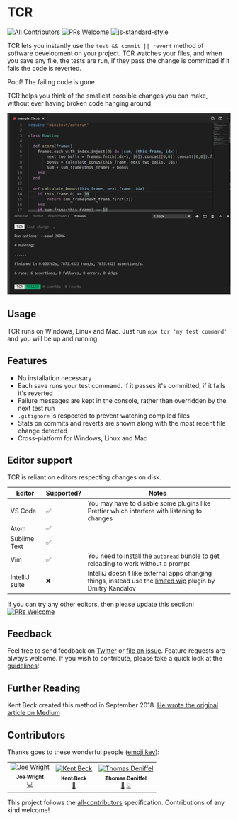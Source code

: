 # TCR
[![All Contributors](https://img.shields.io/badge/all_contributors-3-orange.svg?style=flat-square)](#contributors)
[![PRs Welcome](https://img.shields.io/badge/PRs-welcome-brightgreen.svg?style=flat-square)](http://makeapullrequest.com)
[![js-standard-style](https://img.shields.io/badge/code%20style-standard-brightgreen.svg)](https://github.com/standard/standard) 

TCR lets you instantly use the `test && commit || revert` method of software development on your project. TCR watches your files, and when you save any file, the tests are run, if they pass the change is committed if it fails the code is reverted.

Poof! The failing code is gone.

TCR helps you think of the smallest possible changes you can make, without ever having broken code hanging around.

![Example Screenshot](tcr.gif)

## Usage

TCR runs on Windows, Linux and Mac. Just run `npx tcr 'my test command'` and you will be up and running.

## Features

* No installation necessary
* Each save runs your test command. If it passes it's committed, if it fails it's reverted
* Failure messages are kept in the console, rather than overridden by the next test run
* `.gitignore` is respected to prevent watching compiled files
* Stats on commits and reverts are shown along with the most recent file change detected
* Cross-platform for Windows, Linux and Mac

## Editor support

TCR is reliant on editors respecting changes on disk.

Editor|Supported?|Notes
-|-|-
VS Code|:white_check_mark:|You may have to disable some plugins like Prettier which interfere with listening to changes
Atom|:white_check_mark:|
Sublime Text|:white_check_mark:|
Vim|:white_check_mark:|You need to install the [`autoread` bundle](https://github.com/djoshea/vim-autoread) to get reloading to work without a prompt
IntelliJ suite|:x:|IntelliJ doesn't like external apps changing things, instead use the [limited wip](https://github.com/dkandalov/limited-wip) plugin by Dmitry Kandalov 

If you can try any other editors, then please update this section! [![PRs Welcome](https://img.shields.io/badge/PRs-welcome-brightgreen.svg?style=flat-square)](http://makeapullrequest.com)

## Feedback

Feel free to send feedback on [Twitter](https://twitter.com/joe_jag) or [file an issue](https://github.com/joejag/tcr/issues/new). Feature requests are always welcome. If you wish to contribute, please take a quick look at the [guidelines](./CONTRIBUTING.md)!

## Further Reading

Kent Beck created this method in September 2018. [He wrote the original article on Medium](https://medium.com/@kentbeck_7670/test-commit-revert-870bbd756864)

## Contributors

Thanks goes to these wonderful people ([emoji key](https://allcontributors.org/docs/en/emoji-key)):

<!-- ALL-CONTRIBUTORS-LIST:START - Do not remove or modify this section -->
<!-- prettier-ignore -->
<table><tr><td align="center"><a href="http://code.joejag.com"><img src="https://avatars1.githubusercontent.com/u/57625?v=4" width="100px;" alt="Joe Wright"/><br /><sub><b>Joe Wright</b></sub></a><br /><a href="https://github.com/joejag/tcr/commits?author=joejag" title="Code">💻</a></td><td align="center"><a href="http://www.kentbeck.com"><img src="https://avatars2.githubusercontent.com/u/46154?v=4" width="100px;" alt="Kent Beck"/><br /><sub><b>Kent Beck</b></sub></a><br /><a href="#ideas-kentbeck" title="Ideas, Planning, & Feedback">🤔</a></td><td align="center"><a href="http://www.skytala-gmbh.com"><img src="https://avatars2.githubusercontent.com/u/4200484?v=4" width="100px;" alt="Thomas Deniffel"/><br /><sub><b>Thomas Deniffel</b></sub></a><br /><a href="#blog-tom-010" title="Blogposts">📝</a> <a href="#example-tom-010" title="Examples">💡</a></td></tr></table>

<!-- ALL-CONTRIBUTORS-LIST:END -->

This project follows the [all-contributors](https://github.com/all-contributors/all-contributors) specification. Contributions of any kind welcome!
